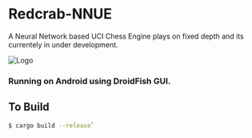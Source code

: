 # Redcrab-NNUE
A Neural Network based UCI Chess Engine plays on fixed depth and its currentely in under development.

![Logo](https://iili.io/HlmKFqv.md.jpg)
### Running on Android using DroidFish GUI.

## To Build
```bash
$ cargo build --release`
```

